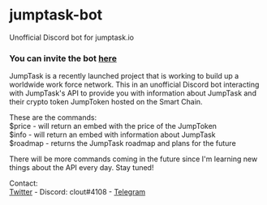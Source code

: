# jumptask-bot
Unofficial Discord bot for jumptask.io
### You can invite the bot [here](https://discord.com/oauth2/authorize?client_id=936307386447188039&permissions=117760&scope=bot)

JumpTask is a recently launched project that is working to build up a worldwide work force network. This in an unofficial Discord bot interacting with JumpTask's API to provide you with information about JumpTask and their crypto token JumpToken hosted on the Smart Chain.

These are the commands:<br>
$price - will return an embed with the price of the JumpToken<br>
$info - will return an embed with information about JumpTask<br>
$roadmap - returns the JumpTask roadmap and plans for the future

There will be more commands coming in the future since I'm learning new things about the API every day. Stay tuned!

Contact:<br>
[Twitter](https://twitter.com/341jasper) - Discord: clout#4108 - [Telegram](https://t.me/rcntly)

